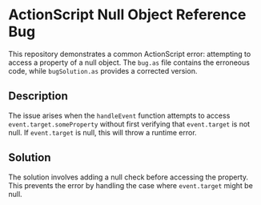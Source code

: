 # ActionScript Null Object Reference Bug

This repository demonstrates a common ActionScript error: attempting to access a property of a null object.  The `bug.as` file contains the erroneous code, while `bugSolution.as` provides a corrected version.

## Description

The issue arises when the `handleEvent` function attempts to access `event.target.someProperty` without first verifying that `event.target` is not null. If `event.target` is null, this will throw a runtime error.

## Solution

The solution involves adding a null check before accessing the property.  This prevents the error by handling the case where `event.target` might be null.
